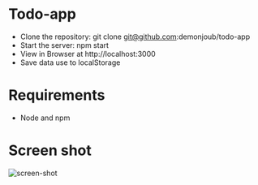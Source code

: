 # Todo-app
- Clone the repository: git clone git@github.com:demonjoub/todo-app
- Start the server: npm start
- View in Browser at http://localhost:3000
- Save data use to localStorage 

# Requirements 
- Node and npm 

# Screen shot
![screen-shot](https://cloud.githubusercontent.com/assets/6625693/23658055/a305c8fc-0373-11e7-9d31-e56f6186cd19.png)
